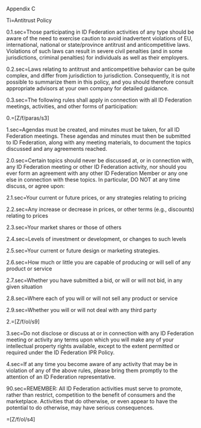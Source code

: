 Appendix C

Ti=Antitrust Policy

0.1.sec=Those participating in ID Federation activities of any type should be aware of the need to exercise caution to avoid inadvertent violations of EU, international, national or state/province antitrust and anticompetitive laws. Violations of such laws can result in severe civil penalties (and in some jurisdictions, criminal penalties) for individuals as well as their employers.

0.2.sec=Laws relating to antitrust and anticompetitive behavior can be quite complex, and differ from jurisdiction to jurisdiction. Consequently, it is not possible to summarize them in this policy, and you should therefore consult appropriate advisors at your own company for detailed guidance.

0.3.sec=The following rules shall apply in connection with all ID Federation meetings, activities, and other forms of participation:

0.=[Z/f/paras/s3]

1.sec=Agendas must be created, and minutes must be taken, for all ID Federation meetings. These agendas and minutes must then be submitted to ID Federation, along with any meeting materials, to document the topics discussed and any agreements reached.

2.0.sec=Certain topics should never be discussed at, or in connection with, any ID Federation meeting or other ID Federation activity, nor should you ever form an agreement with any other ID Federation Member or any one else in connection with these topics. In particular, DO NOT at any time discuss, or agree upon:

2.1.sec=Your current or future prices, or any strategies relating to pricing

2.2.sec=Any increase or decrease in prices, or other terms (e.g., discounts) relating to prices

2.3.sec=Your market shares or those of others

2.4.sec=Levels of investment or development, or changes to such levels

2.5.sec=Your current or future design or marketing strategies.

2.6.sec=How much or little you are capable of producing or will sell of any product or service

2.7.sec=Whether you have submitted a bid, or will or will not bid, in any given situation

2.8.sec=Where each of you will or will not sell any product or service

2.9.sec=Whether you will or will not deal with any third party

2.=[Z/f/ol/s9]

3.sec=Do not disclose or discuss at or in connection with any ID Federation meeting or activity any terms upon which you will make any of your intellectual property rights available, except to the extent permitted or required under the ID Federation IPR Policy.

4.sec=If at any time you become aware of any activity that may be in violation of any of the above rules, please bring them promptly to the attention of an ID Federation representative.

90.sec=REMEMBER: All ID Federation activities must serve to promote, rather than restrict, competition to the benefit of consumers and the marketplace. Activities that do otherwise, or even appear to have the potential to do otherwise, may have serious consequences.

=[Z/f/ol/s4]